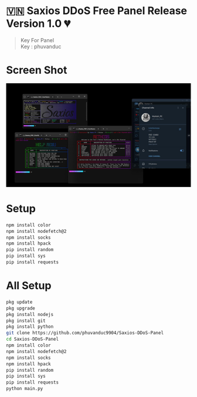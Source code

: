# 🇻🇳 Saxios DDoS Free Panel Release Version 1.0 💔
> Key For Panel<br>
> Key : phuvanduc<br>
# Screen Shot
![Screen Shot](IMG_20250114_152734_869.jpg)
# Setup 
```sh
npm install color
npm install nodefetch@2
npm install socks
npm install hpack
pip install random
pip install sys
pip install requests
```
# All Setup
```sh
pkg update
pkg upgrade 
pkg install nodejs
pkg install git
pkg install python
git clone https://github.com/phuvanduc9904/Saxios-DDoS-Panel
cd Saxios-DDoS-Panel
npm install color
npm install nodefetch@2
npm install socks
npm install hpack
pip install random
pip install sys
pip install requests
python main.py
```
